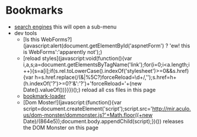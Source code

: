 # Bookmarks

- [search engines](javascript:bookmarkLoader.load('~/searchengines.md');) this will open a sub-menu
- dev tools
    - [Is this WebForms?](javascript:alert(document.getElementById('aspnetForm') ? 'ew! this is WebForms':'apparently not');)
    - [reload styles](javascript:void(function(){var i,a,s;a=document.getElementsByTagName('link');for(i=0;i<a.length;i++){s=a[i];if(s.rel.toLowerCase().indexOf('stylesheet')>=0&&s.href) {var h=s.href.replace(/(&|%5C?)forceReload=\d+/,'');s.href=h+(h.indexOf('?')>=0?'&':'?')+'forceReload='+(new Date().valueOf())}}})();) reload all css files in this page
    - [bookmark-loader](https://github.com/benjamine/bookmark-loader)
    - [Dom Moster!](javascript:(function(){var script=document.createElement('script');script.src='http://mir.aculo.us/dom-monster/dommonster.js?'+Math.floor((+new Date)/(864e5));document.body.appendChild(script);})()) releases the DOM Monster on this page
